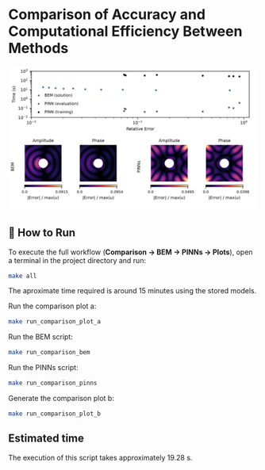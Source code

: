 # Comparison of Accuracy and Computational Efficiency Between Methods

![comparison](figures/comparison.svg)


## 🚀 How to Run

To execute the full workflow (**Comparison → BEM → PINNs → Plots**), open a terminal in the project directory and run:

```bash
make all
```

The aproximate time required is around 15 minutes using the stored models.

Run the comparison plot a:

```bash
make run_comparison_plot_a
```

Run the BEM script:

```bash
make run_comparison_bem
```

Run the PINNs script:

```bash
make run_comparison_pinns
```

Generate the comparison plot b:

```bash
make run_comparison_plot_b
```

## Estimated time

The execution of this script takes approximately 19.28 s.